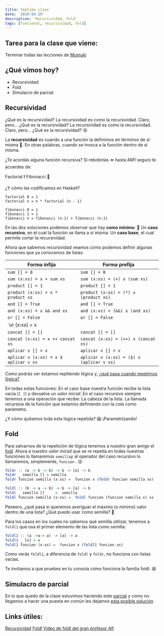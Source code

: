 ```yaml
---
title: Séptima clase
date: '2019-04-29'
description: ‘Recursividad, Fold'
tags: [funcional, recursividad, fold]
---
```


## Tarea para la clase que viene:

Terminar todas las lecciones de [Mumuki](https://mumuki.io/pdep-utn/chapters/315-programacion-funcional)

## ¿Qué vimos hoy?

- Recursividad
- Fold
- Simulacro de parcial

## Recursividad

¿Qué es la recursividad? La recursividad es como la recursividad. Claro, pero… ¿Qué es la recursividad? La recursividad es como la recursividad. Claro, pero… ¿Qué es la recursividad? 😝

La **recursividad** es cuando a una función la definimos en términos de sí misma 🔄. En otras palabras, cuando se invoca a la función dentro de sí misma.

¿Te acordás alguna función recursiva? Si rebobinás ⏪ hasta AM1 seguro te acuerdes de:

Factorial ❗
Fibonacci 🐌

¿Y cómo las codificamos en Haskell?

```haskell{2}
factorial 0 = 1
factorial n = n * factorial (n - 1)
```

```haskell{3}
fibonacci 0 = 1
fibonacci 1 = 1
fibonacci n = fibonacci (n-1) + fibonacci (n-2)
```

En las dos soluciones podemos observar que hay **como mínimo**: 👀
Un **caso recursivo**, en el cual la función se llama a sí misma.
Un **caso base**, el cual permite cortar la recursividad.

Ahora que sabemos recursividad veamos cómo podemos definir algunas funciones que ya conocemos de listas:

| Forma infija                          | Forma prefija                             |
| ------------------------------------- | ----------------------------------------- |
| `sum [] = 0`                          | `sum [] = 0`                              |
| `sum (x:xs) = x + sum xs`             | `sum (x:xs) = (+) x (sum xs)`             |
| `product [] = 1`                      | `product [] = 1`                          |
| `product (x:xs) = x * product xs`     | `product (x:xs) = (*) x (product xs)`     |
| `and [] = True`                       | `and [] = True`                           |
| `and (x:xs) = x && and xs`            | `and (x:xs) = (&&) x (and xs)`            |
| `or [] = False`                       | `or [] = False`                           |
| `or (x:xs) = x || or xs`              | `or (x:xs) = (||) x (or xs)`              |
| `concat [] = []`                      | `concat [] = []`                          |
| `concat (x:xs) = x ++ concat xs`      | `concat (x:xs) = (++) x (concat xs)`      |
| `aplicar v [] = v`                    | `aplicar v [] = v`                        |
| `aplicar v (x:xs) = x $ aplicar v xs` | `aplicar v (x:xs) = ($) x (aplicar v xs)` |

Como podrás ver estamos repitiendo lógica y, [¿qué pasa cuando repetimos lógica?](https://www.youtube.com/watch?v=8ktYyme_sUw)

En todas estas funciones:
En el caso base nuestra función recibe la lista vacía (`[ ]`) y devuelve un _valor inicial_.
En el caso recursivo siempre tenemos a una operación que recibe:
La cabeza de la lista.
La llamada recursiva de la función que estamos definiendo con la cola como parámetro.

¿Y cómo quitamos toda esta lógica repetida? 😱 ¡Parametrizando!

## Fold

Para salvarnos de la repetición de lógica tenemos a nuestro gran amigo el [fold](https://docs.google.com/document/d/1jSrU7lVMan4nbHBETGqvO5VpqJI0KXVWtH7fqnVASPU/edit). Ahora a nuestro _valor inicial_ que se re repetía en todas nuestras funciones lo llamaremos `semilla`y al operador del caso recursivo lo llamaremos, simplemente, `funcion` . 😜

```haskell
foldr :: (a -> b -> b) -> b -> [a] -> b
foldr _ semilla [] = semilla
foldr funcion semilla (x:xs) =  funcion x (foldr funcion semilla xs)
```

```haskell
foldl :: (b -> a -> b) -> b -> [a] -> b
foldl _ semilla []     =  semilla
foldl funcion semilla (x:xs) =  foldl funcion (funcion semilla x) xs
```

Peeeero, ¿qué pasa si queremos averiguar el máximo (o mínimo) valor dentro de una lista? ¿Qué puedo usar como semilla? 🌰

Para los casos en los cuales no sabemos qué semilla utilizar, tenemos a `foldl1` que usa el primer elemento de las lista como semilla:

```haskell
foldl1 :: (a ->a-> a) -> [a] -> a
foldl1 _ [x] = x
foldl1 funcion (x:xs) =  funcion x (foldl1 funcion xs)
```

Como verás `foldl1`, a diferencia de `foldl` y `foldr`, no funciona con listas vacías.

Te invitamos a que pruebes en tu consola cómo funciona la familia foldl. 😄

## Simulacro de parcial

En lo que quedo de la clase estuvimos haciendo este [parcial](./parcial-funcional-tierra-de-barbaros.pdf) y como no llegamos a hacer una puesta en común les dejamos [esta posible solución](./solucionParcialBarbaros.hs)

## Links útiles:

[Recursividad](http://wiki.uqbar.org/wiki/articles/recursividad-en-haskell.html)
[Foldl](http://wiki.uqbar.org/wiki/articles/fold.html)
[Video de foldl del gran profesor Alf](https://www.youtube.com/watch?v=veiQkxz59NE)

